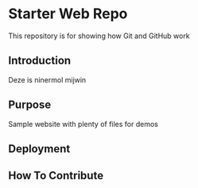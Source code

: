 # Starter Web Repo

This repository is for showing how Git and GitHub work

## Introduction

Deze is ninermol mijwin

## Purpose

Sample website with plenty of files for demos

## Deployment

## How To Contribute